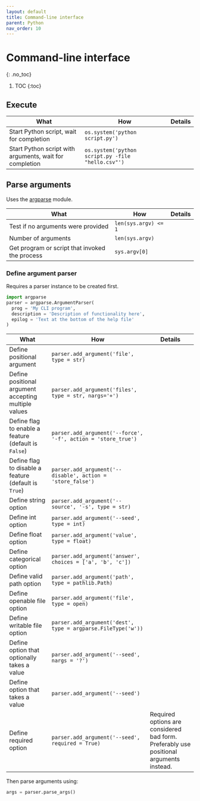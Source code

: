 ```yaml
---
layout: default
title: Command-line interface
parent: Python
nav_order: 10
---
```


# Command-line interface
{: .no_toc}

1. TOC
{:toc}

## Execute

| What | How | Details |
|---|---|---|
| Start Python script, wait for completion | `os.system('python script.py')` | |
| Start Python script with arguments, wait for completion | `os.system('python script.py -file "hello.csv"')` | |


## Parse arguments

Uses the [argparse](https://docs.python.org/3/library/argparse.html#) module.

| What | How | Details |
|---|---|---|
| Test if no arguments were provided | `len(sys.argv) <= 1` | |
| Number of arguments | `len(sys.argv)` | |
| Get program or script that invoked the process | `sys.argv[0]` | |

### Define argument parser

Requires a parser instance to be created first.
```python
import argparse
parser = argparse.ArgumentParser(
  prog = 'My CLI program',
  description = 'Description of functionality here',
  epilog = 'Text at the bottom of the help file'
)
```

| What | How | Details |
|---|---|---|
| Define positional argument | `parser.add_argument('file', type = str)` | |
| Define positional argument accepting multiple values | `parser.add_argument('files', type = str, nargs='+')` | |
| Define flag to enable a feature (default is `False`) | `parser.add_argument('--force', '-f', action = 'store_true')` | |
| Define flag to disable a feature (default is `True`) | `parser.add_argument('--disable', action = 'store_false')` | |
| Define string option | `parser.add_argument('--source', '-s', type = str)` | |
| Define int option | `parser.add_argument('--seed', type = int)` | |
| Define float option | `parser.add_argument('value', type = float)` | |
| Define categorical option | `parser.add_argument('answer', choices = ['a', 'b', 'c'])` | |
| Define valid path option | `parser.add_argument('path', type = pathlib.Path)` | |
| Define openable file option | `parser.add_argument('file', type = open)` | |
| Define writable file option | `parser.add_argument('dest', type = argparse.FileType('w'))` | |
| Define option that optionally takes a value | `parser.add_argument('--seed', nargs = '?')` | |
| Define option that takes a value | `parser.add_argument('--seed')` | |
| Define required option | `parser.add_argument('--seed', required = True)` | Required options are considered bad form. Preferably use positional arguments instead. |

Then parse arguments using:

```python
args = parser.parse_args()
```
